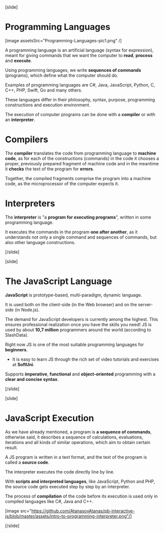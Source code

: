 [slide]

# Programming Languages

[image assetsSrc="Programming-Languages-pic1.png" /]

A programming language is an artificial language (syntax for expression), meant for giving commands that we want the computer to **read**, **process** and **execute**.

Using programming languages, we write **sequences of commands** (programs), which define what the computer should do. 

Examples of programming languages are C#, Java, JavaScript, Python, C, C++, PHP, Swift, Go and many others. 

These languages differ in their philosophy, syntax, purpose, programming constructions and execution environment. 

The execution of computer programs can be done with a **compiler** or with an **interpreter**.

# Compilers

The **compiler** translates the code from programming language to **machine code**, as for each of the constructions (commands) in the code it chooses a proper, previously prepared fragment of machine code and in the meantime it **checks** the text of the program for **errors**.

Together, the compiled fragments comprise the program into a machine code, as the microprocessor of the computer expects it.

# Interpreters

The **interpreter** is "a **program for executing programs**", written in some programming language. 

It executes the commands in the program **one after another**, as it understands not only a single command and sequences of commands, but also other language constructions.

[/slide]

[slide]

# The JavaScript Language

**JavaScript** is prototype-based, multi-paradigm, dynamic language. 

It is used both on the client-side (in the Web browser) and on the server-side (in Node.js).

The demand for JavaScript developers is currently among the highest. This ensures professional realization once you have the skills you need! JS is used by about **10,7 million** programmers around the world (according to SlashData). 

Right now JS is one of the most suitable programming languages for **beginners**.
* It is easy to learn JS through the rich set of video tutorials and exercises at **SoftUni**.

Supports **imperative**, **functional** and **object-oriented** programming with a **clear and concise syntax**. 

[/slide]

[slide]

# JavaScript Execution

As we have already mentioned, a program is **a sequence of commands**, otherwise said, it describes a sequence of calculations, evaluations, iterations and all kinds of similar operations, which aim to obtain certain result.

A JS program is written in a text format, and the text of the program is called a **source code**. 

The interpreter executes the code directly line by line.

With **scripts and interpreted languages**, like JavaScript, Python and PHP, the source code gets executed step by step by an interpreter.

The process of **compilation** of the code before its execution is used only in compiled languages like C#, Java and C++. 

[image src="https://github.com/AtanasovAtanas/pb-interactive-js/blob/master/assets/intro-to-programming-interpreter.png"/]

[/slide]